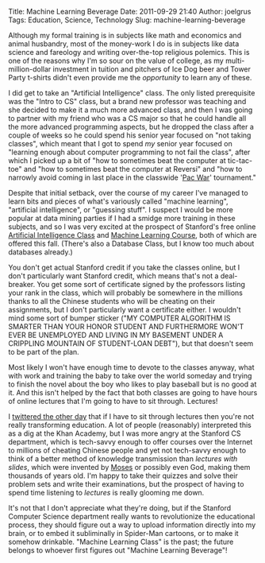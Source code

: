 Title: Machine Learning Beverage
Date: 2011-09-29 21:40
Author: joelgrus
Tags: Education, Science, Technology
Slug: machine-learning-beverage

Although my formal training is in subjects like math and economics and
animal husbandry, most of the money-work I do is in subjects like data
science and fareology and writing over-the-top religious polemics. This
is one of the reasons why I'm so sour on the value of college, as my
multi-million-dollar investment in tuition and pitchers of Ice Dog beer
and Tower Party t-shirts didn't even provide me the *opportunity* to
learn any of these.

I did get to take an "Artificial Intelligence" class. The only listed
prerequisite was the "Intro to CS" class, but a brand new professor was
teaching and she decided to make it a much more advanced class, and then
I was going to partner with my friend who was a CS major so that he
could handle all the more advanced programming aspects, but he dropped
the class after a couple of weeks so he could spend his senior year
focused on "not taking classes", which meant that I got to spend *my*
senior year focused on "learning enough about computer programming to
not fail the class", after which I picked up a bit of "how to sometimes
beat the computer at tic-tac-toe" and "how to sometimes beat the
computer at Reversi" and "how to narrowly avoid coming in last place in
the classwide '[Pac War](http://www.clear.rice.edu/comp440/pac.html)'
tournament."

Despite that initial setback, over the course of my career I've managed
to learn bits and pieces of what's variously called "machine learning",
"artificial intelligence", or "guessing stuff". I suspect I would be
more popular at data mining parties if I had a smidge more training in
these subjects, and so I was very excited at the prospect of Stanford's
free online [Artificial Intelligence Class](http://www.ai-class.com/)
and [Machine Learning
Course](http://www.ml-class.org/course/class/index), both of which are
offered this fall. (There's also a Database Class, but I know too much
about databases already.)

You don't get actual Stanford credit if you take the classes online, but
I don't particularly want Stanford credit, which means that's not a
deal-breaker. You get some sort of certificate signed by the professors
listing your rank in the class, which will probably be somewhere in the
millions thanks to all the Chinese students who will be cheating on
their assignments, but I don't particularly want a certificate either. I
wouldn't mind some sort of bumper sticker ("MY COMPUTER ALGORITHM IS
SMARTER THAN YOUR HONOR STUDENT AND FURTHERMORE WON'T EVER BE UNEMPLOYED
AND LIVING IN MY BASEMENT UNDER A CRIPPLING MOUNTAIN OF STUDENT-LOAN
DEBT"), but that doesn't seem to be part of the plan.

Most likely I won't have enough time to devote to the classes anyway,
what with work and training the baby to take over the world someday and
trying to finish the novel about the boy who likes to play baseball but
is no good at it. And this isn't helped by the fact that both classes
are going to have hours of online lectures that I'm going to have to sit
through. Lectures!

I [twittered the other
day](http://twitter.com/#!/joelgrus/status/118703313775640576) that if I
have to sit through lectures then you're not really transforming
education. A lot of people (reasonably) interpreted this as a dig at the
Khan Academy, but I was more angry at the Stanford CS department, which
is tech-savvy enough to offer courses over the Internet to millions of
cheating Chinese people and yet not tech-savvy enough to think of a
better method of knowledge transmission than *lectures with slides*,
which were invented by
[Moses](http://www.catholic-convert.com/wp-content/uploads/moses-tablets.jpg)
or possibly even God, making them thousands of years old. I'm happy to
take their quizzes and solve their problem sets and write their
examinations, but the prospect of having to spend time listening to
*lectures* is really glooming me down.

It's not that I don't appreciate what they're doing, but if the Stanford
Computer Science department really wants to revolutionize the
educational process, they should figure out a way to upload information
directly into my brain, or to embed it subliminally in Spider-Man
cartoons, or to make it somehow drinkable. "Machine Learning Class" is
the past; the future belongs to whoever first figures out "Machine
Learning Beverage"!
